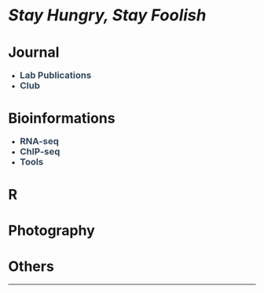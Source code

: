 <!-- 去除页面超链接下划线 -->
<style>
	a{text-decoration: none}
	<!-- 设置链接点击前后一致 -->
	a:link {color: #34495E}
	a:visited{color: #34495E}
</style>

<i class="fa fa-grin-squint-tears fa-4x"><font size=6>  **Stay Hungry, Stay Foolish**</font></i>
# Journal
 - <font size=4>[**Lab Publications**]()</font>
 - <font size=4>[**Club**]()</font>

# Bioinformations
 - <font size=4>[**RNA-seq**]()</font>
 - <font size=4>[**ChIP-seq**]()</font>
 - <font size=4>[**Tools**]()</font>
 
# R

# Photography

# Others


***

<!-- Font Awesome icos -->
<script src="https://kit.fontawesome.com/c4fad3abee.js" crossorigin="anonymous"></script>